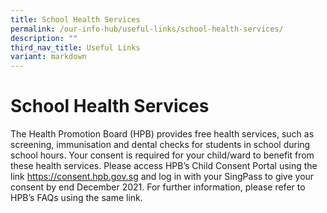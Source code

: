 ```yaml
---
title: School Health Services
permalink: /our-info-hub/useful-links/school-health-services/
description: ""
third_nav_title: Useful Links
variant: markdown
---
```

# School Health Services

The Health Promotion Board (HPB) provides free health services, such as screening, immunisation and dental checks for students in school during school hours. Your consent is required for your child/ward to benefit from these health services. Please access HPB’s Child Consent Portal using the link&nbsp;<a href="https://childconsent.hpb.gov.sg/ship/process/SHIP/OnlineChildConsentPortal" target="_blank">https://consent.hpb.gov.sg</a>&nbsp;and log in with your SingPass to give your consent by end December 2021. For further information, please refer to HPB’s FAQs using the same link.